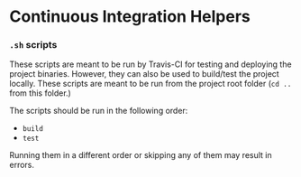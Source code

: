 Continuous Integration Helpers
====================

### `.sh` scripts

These scripts are meant to be run by Travis-CI for testing and deploying the project binaries.
However, they can also be used to build/test the project locally.
These scripts are meant to be run from the project root folder (`cd ..` from this folder.)

The scripts should be run in the following order:

- `build`
- `test`

Running them in a different order or skipping any of them may result in errors.
